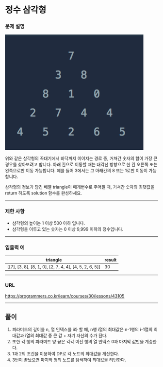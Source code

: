 # 정수 삼각형

### 문제 설명

![jpg_1](./1.PNG)

위와 같은 삼각형의 꼭대기에서 바닥까지 이어지는 경로 중, 거쳐간 숫자의 합이 가장 큰 경우를 찾아보려고 합니다. 아래 칸으로 이동할 때는 대각선 방향으로 한 칸 오른쪽 또는 왼쪽으로만 이동 가능합니다. 예를 들어 3에서는 그 아래칸의 8 또는 1로만 이동이 가능합니다.

삼각형의 정보가 담긴 배열 triangle이 매개변수로 주어질 때, 거쳐간 숫자의 최댓값을 return 하도록 solution 함수를 완성하세요.

-----------
### 제한 사항

- 삼각형의 높이는 1 이상 500 이하 입니다.
- 삼각형을 이루고 있는 숫자는 0 이상 9,999 이하의 정수입니다.

-----------
### 입출력 예

| triangle | result |
|----------|--------|
|   [[7], [3, 8], [8, 1, 0], [2, 7, 4, 4], [4, 5, 2, 6, 5]]   | 30     |

-----------
### URL

https://programmers.co.kr/learn/courses/30/lessons/43105

-----------
## 풀이
1. 피라미드의 깊이를 n, 열 인덱스를 i라 할 때, n행 i열의 최대값은 n-1행의 i-1열의 최대값과 i열의 최대값 중 큰 값 + 자기 자신의 수가 된다.
2. 또한 각 행의 피라미드 양 끝은 각각 이전 행의 열 인덱스 0과 마지막 값만을 계승한다.
3. 1과 2의 조건을 이용하여 DP로 각 노드의 최대값을 계산한다.
4. 3번이 끝났으면 마지막 행의 노드를 탐색하여 최대값을 리턴한다.